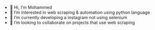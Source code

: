- 👋 Hi, I’m Mohammed
- 👀 I’m interested in web scraping & automation using python language
- 🌱 I’m currently developing a instagram not using selenium
- 💞️ I’m looking to collaborate on projects that use web scraping

<!---
amuza2/amuza2 is a ✨ special ✨ repository because its `README.md` (this file) appears on your GitHub profile.
You can click the Preview link to take a look at your changes.
--->
